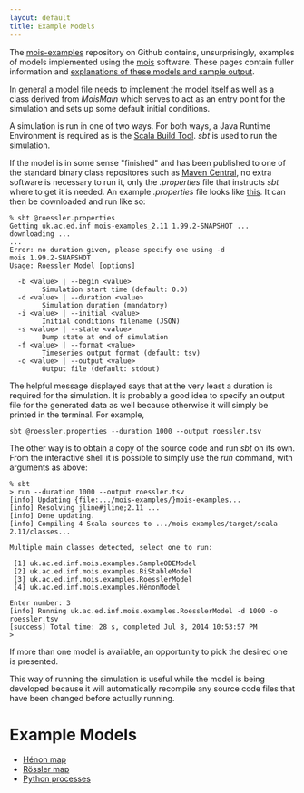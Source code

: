 ```yaml
---
layout: default
title: Example Models
---
```


The
[mois-examples](https://github.com/edinburgh-rbm/mois-examples)
repository on Github contains, unsurprisingly, examples of 
models implemented using the
[mois](/mois)
software. These pages contain fuller information and
[explanations of these models and sample output](#example-models).

In general a model file needs to implement the model itself as
well as a class derived from *MoisMain* which serves to act as
an entry point for the simulation and sets up some default 
initial conditions.

A simulation is run in one of two ways. For both ways, a Java Runtime
Environment is required as is the 
[Scala Build Tool](http://www.scala-sbt.org). *sbt* is used to run the
simulation.

If the model is in some sense "finished" and has been published to
one of the standard binary class repositores such as 
[Maven Central](http://mvnrepository.com/), no extra software is
necessary to run it, only the *.properties* file that instructs
*sbt* where to get it is needed. An example *.properties* file
looks like
[this](https://github.com/edinburgh-rbm/mois-examples/blob/master/examples/roessler.properties).
It can then be downloaded and run like so:

~~~~~
% sbt @roessler.properties
Getting uk.ac.ed.inf mois-examples_2.11 1.99.2-SNAPSHOT ...
downloading ...
...
Error: no duration given, please specify one using -d
mois 1.99.2-SNAPSHOT
Usage: Roessler Model [options]

  -b <value> | --begin <value>
        Simulation start time (default: 0.0)
  -d <value> | --duration <value>
        Simulation duration (mandatory)
  -i <value> | --initial <value>
        Initial conditions filename (JSON)
  -s <value> | --state <value>
        Dump state at end of simulation
  -f <value> | --format <value>
        Timeseries output format (default: tsv)
  -o <value> | --output <value>
        Output file (default: stdout)
~~~~~

The helpful message displayed says that at the very least a duration
is required for the simulation. It is probably a good idea to specify
an output file for the generated data as well because otherwise it
will simply be printed in the terminal. For example,

~~~~~
sbt @roessler.properties --duration 1000 --output roessler.tsv
~~~~~

The other way is to obtain a copy of the source code and run *sbt* on
its own. From the interactive shell it is possible to simply use the
*run* command, with arguments as above:

~~~~~
% sbt
> run --duration 1000 --output roessler.tsv
[info] Updating {file:.../mois-examples/}mois-examples...
[info] Resolving jline#jline;2.11 ...
[info] Done updating.
[info] Compiling 4 Scala sources to .../mois-examples/target/scala-2.11/classes...

Multiple main classes detected, select one to run:

 [1] uk.ac.ed.inf.mois.examples.SampleODEModel
 [2] uk.ac.ed.inf.mois.examples.BiStableModel
 [3] uk.ac.ed.inf.mois.examples.RoesslerModel
 [4] uk.ac.ed.inf.mois.examples.HénonModel

Enter number: 3
[info] Running uk.ac.ed.inf.mois.examples.RoesslerModel -d 1000 -o roessler.tsv
[success] Total time: 28 s, completed Jul 8, 2014 10:53:57 PM
>
~~~~~

If more than one model is available, an opportunity to pick the
desired one is presented.

This way of running the simulation is useful while the model is being
developed because it will automatically recompile any source code
files that have been changed before actually running. 

Example Models
==============


  * [Hénon map](henon)
  * [Rössler map](roessler)
  * [Python processes](python)


